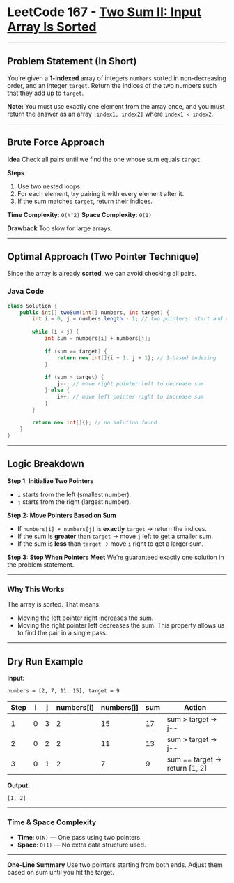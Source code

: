 
# LeetCode 167 - [Two Sum II: Input Array Is Sorted](https://leetcode.com/problems/two-sum-ii-input-array-is-sorted/)

---

## Problem Statement (In Short)

You’re given a **1-indexed** array of integers `numbers` sorted in non-decreasing order, and an integer `target`.
Return the indices of the two numbers such that they add up to `target`.

**Note:** You must use exactly one element from the array once, and you must return the answer as an array `[index1, index2]` where `index1 < index2`.

---

## Brute Force Approach

**Idea**
Check all pairs until we find the one whose sum equals `target`.

**Steps**

1. Use two nested loops.
2. For each element, try pairing it with every element after it.
3. If the sum matches `target`, return their indices.

**Time Complexity**: `O(N^2)`
**Space Complexity**: `O(1)`

**Drawback**
Too slow for large arrays.

---

## Optimal Approach (Two Pointer Technique)

Since the array is already **sorted**, we can avoid checking all pairs.

### Java Code

```java
class Solution {
    public int[] twoSum(int[] numbers, int target) {
        int i = 0, j = numbers.length - 1; // two pointers: start and end
        
        while (i < j) {
            int sum = numbers[i] + numbers[j];
            
            if (sum == target) {
                return new int[]{i + 1, j + 1}; // 1-based indexing
            }
            
            if (sum > target) {
                j--; // move right pointer left to decrease sum
            } else {
                i++; // move left pointer right to increase sum
            }
        }
        
        return new int[]{}; // no solution found
    }
}
```

---

## Logic Breakdown

**Step 1: Initialize Two Pointers**

* `i` starts from the left (smallest number).
* `j` starts from the right (largest number).

**Step 2: Move Pointers Based on Sum**

* If `numbers[i] + numbers[j]` is **exactly** `target` → return the indices.
* If the sum is **greater** than `target` → move `j` left to get a smaller sum.
* If the sum is **less** than `target` → move `i` right to get a larger sum.

**Step 3: Stop When Pointers Meet**
We’re guaranteed exactly one solution in the problem statement.

---

### Why This Works

The array is sorted. That means:

* Moving the left pointer right increases the sum.
* Moving the right pointer left decreases the sum.
  This property allows us to find the pair in a single pass.

---

## Dry Run Example

**Input:**

```
numbers = [2, 7, 11, 15], target = 9
```

| Step | i | j | numbers\[i] | numbers\[j] | sum | Action                         |
| ---- | - | - | ----------- | ----------- | --- | ------------------------------ |
| 1    | 0 | 3 | 2           | 15          | 17  | sum > target → j--             |
| 2    | 0 | 2 | 2           | 11          | 13  | sum > target → j--             |
| 3    | 0 | 1 | 2           | 7           | 9   | sum == target → return \[1, 2] |

**Output:**

```
[1, 2]
```

---

### Time & Space Complexity

* **Time**: `O(N)` — One pass using two pointers.
* **Space**: `O(1)` — No extra data structure used.

---

**One-Line Summary**
Use two pointers starting from both ends. Adjust them based on sum until you hit the target.

